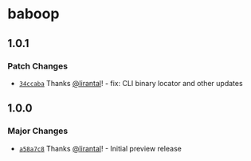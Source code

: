 # baboop

## 1.0.1

### Patch Changes

- [`34ccaba`](https://github.com/lirantal/baboop/commit/34ccaba0747e5834db6eefacc18e8271a5ee47cf) Thanks [@lirantal](https://github.com/lirantal)! - fix: CLI binary locator and other updates

## 1.0.0

### Major Changes

- [`a58a7c8`](https://github.com/lirantal/baboop/commit/a58a7c8ae4a50944a783e8e40ae23614ea39fd76) Thanks [@lirantal](https://github.com/lirantal)! - Initial preview release
